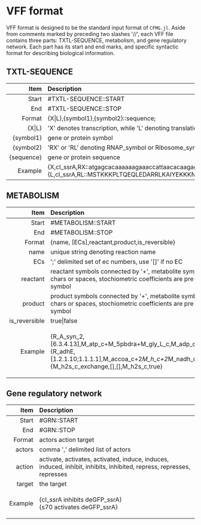 # VFF format

VFF format is designed to be the standard input format of `CFMG.jl`.
Aside from comments marked by preceding two slashes '//', each VFF file contains three parts: TXTL-SEQUENCE, metabolism, and gene regulatory network.
Each part has its start and end marks, and specific syntactic format for describing biological information.


## TXTL-SEQUENCE

Item | Description
---: | :---
Start | \#TXTL-SEQUENCE::START
End | \#TXTL-SEQUENCE::STOP
Format | {X\|L},\{symbol1\},\{symbol2\}::sequence;
{X\|L} | 'X' denotes transcription, while 'L' denoting translation
{symbol1} | gene or protein symbol
{symbol2} | 'RX' or 'RL' denoting RNAP\_symbol or Ribosome\_symbol, respectively
{sequence} | gene or protein sequence
Example | {X,cI\_ssrA,RX::atgagcacaaaaaagaaaccattaacacaagagcagcttgaggacgcacgtcgccttaaagc;} {L,cI\_ssrA,RL::MSTKKKPLTQEQLEDARRLKAIYEKKKNELGLSQESVADKMGMGQS;}



## METABOLISM

Item | Description
---: | :---
Start| \#METABOLISM::START
End | \#METABOLISM::STOP
Format | {name, [ECs],reactant,product,is\_reversible}
name | unique string denoting reaction name
ECs | ';' delimited set of ec numbers, use '[]' if no EC
reactant | reactant symbols connected by '+', metabolite symbols can not have special chars or spaces, stochiometric coefficients are pre-pended to metabolite symbol
product | product symbols connected by '+', metabolite symbols can not have special chars or spaces, stochiometric coefficients are pre-pended to metabolite symbol
is\_reversible | true\|false
Example | <p>{R\_A\_syn\_2,[6.3.4.13],M\_atp\_c+M\_5pbdra+M\_gly\_L\_c,M\_adp\_c+M\_pi\_c+M\_gar\_c,false}<br>{R\_adhE,[1.2.1.10;1.1.1.1],M\_accoa\_c+2*M\_h\_c+2*M\_nadh\_c,M\_etoh\_c+2*M\_nad\_c,true}<br>{M\_h2s\_c\_exchange,[],[],M\_h2s\_c,true}</p>


## Gene regulatory network

|Item | Description|
|---: | :--- |
|Start | \#GRN::START |
| End | \#GRN::STOP |
|Format | actors action target |
|actors | comma ',' delimited list of actors |
|action | activate, activates, activated, induce, induces, induced, inhibit, inhibits, inhibited, repress, represses, represses |
|target | the target |
|Example | <p>{cI\_ssrA inhibits deGFP\_ssrA}<br>{s70 activates deGFP\_ssrA}</p>|
